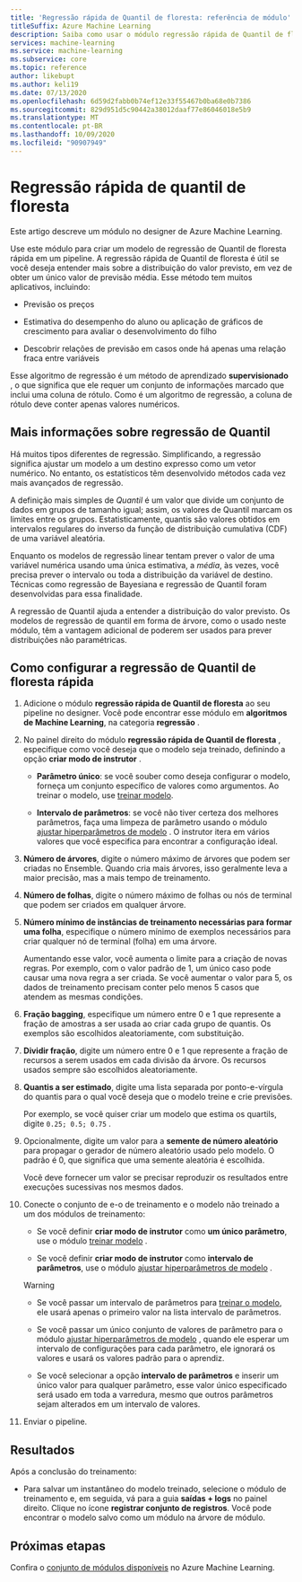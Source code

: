 ```yaml
---
title: 'Regressão rápida de Quantil de floresta: referência de módulo'
titleSuffix: Azure Machine Learning
description: Saiba como usar o módulo regressão rápida de Quantil de floresta para criar um modelo de regressão que pode prever valores para um número especificado de quantis.
services: machine-learning
ms.service: machine-learning
ms.subservice: core
ms.topic: reference
author: likebupt
ms.author: keli19
ms.date: 07/13/2020
ms.openlocfilehash: 6d59d2fabb0b74ef12e33f55467b0ba68e0b7386
ms.sourcegitcommit: 829d951d5c90442a38012daaf77e86046018e5b9
ms.translationtype: MT
ms.contentlocale: pt-BR
ms.lasthandoff: 10/09/2020
ms.locfileid: "90907949"
---
```

# <a name="fast-forest-quantile-regression"></a>Regressão rápida de quantil de floresta

Este artigo descreve um módulo no designer de Azure Machine Learning.

Use este módulo para criar um modelo de regressão de Quantil de floresta rápida em um pipeline. A regressão rápida de Quantil de floresta é útil se você deseja entender mais sobre a distribuição do valor previsto, em vez de obter um único valor de previsão média. Esse método tem muitos aplicativos, incluindo:  
  
- Previsão os preços  
  
- Estimativa do desempenho do aluno ou aplicação de gráficos de crescimento para avaliar o desenvolvimento do filho  
  
- Descobrir relações de previsão em casos onde há apenas uma relação fraca entre variáveis  
  
Esse algoritmo de regressão é um método de aprendizado **supervisionado** , o que significa que ele requer um conjunto de informações marcado que inclui uma coluna de rótulo. Como é um algoritmo de regressão, a coluna de rótulo deve conter apenas valores numéricos.

## <a name="more-about-quantile-regression"></a>Mais informações sobre regressão de Quantil

Há muitos tipos diferentes de regressão. Simplificando, a regressão significa ajustar um modelo a um destino expresso como um vetor numérico. No entanto, os estatísticos têm desenvolvido métodos cada vez mais avançados de regressão.

A definição mais simples de *Quantil* é um valor que divide um conjunto de dados em grupos de tamanho igual; assim, os valores de Quantil marcam os limites entre os grupos. Estatisticamente, quantis são valores obtidos em intervalos regulares do inverso da função de distribuição cumulativa (CDF) de uma variável aleatória.

Enquanto os modelos de regressão linear tentam prever o valor de uma variável numérica usando uma única estimativa, a *média*, às vezes, você precisa prever o intervalo ou toda a distribuição da variável de destino. Técnicas como regressão de Bayesiana e regressão de Quantil foram desenvolvidas para essa finalidade.

A regressão de Quantil ajuda a entender a distribuição do valor previsto. Os modelos de regressão de quantil em forma de árvore, como o usado neste módulo, têm a vantagem adicional de poderem ser usados para prever distribuições não paramétricas.

  
## <a name="how-to-configure-fast-forest-quantile-regression"></a>Como configurar a regressão de Quantil de floresta rápida

1. Adicione o módulo **regressão rápida de Quantil de floresta** ao seu pipeline no designer. Você pode encontrar esse módulo em **algoritmos de Machine Learning**, na categoria **regressão** .

2. No painel direito do módulo **regressão rápida de Quantil de floresta** , especifique como você deseja que o modelo seja treinado, definindo a opção **criar modo de instrutor** .  
  
    - **Parâmetro único**: se você souber como deseja configurar o modelo, forneça um conjunto específico de valores como argumentos. Ao treinar o modelo, use [treinar modelo](train-model.md).
  
    - **Intervalo de parâmetros**: se você não tiver certeza dos melhores parâmetros, faça uma limpeza de parâmetro usando o módulo [ajustar hiperparâmetros de modelo](tune-model-hyperparameters.md) . O instrutor itera em vários valores que você especifica para encontrar a configuração ideal.

3. **Número de árvores**, digite o número máximo de árvores que podem ser criadas no Ensemble. Quando cria mais árvores, isso geralmente leva a maior precisão, mas a mais tempo de treinamento.  

4. **Número de folhas**, digite o número máximo de folhas ou nós de terminal que podem ser criados em qualquer árvore.  

5. **Número mínimo de instâncias de treinamento necessárias para formar uma folha**, especifique o número mínimo de exemplos necessários para criar qualquer nó de terminal (folha) em uma árvore.  
  
     Aumentando esse valor, você aumenta o limite para a criação de novas regras. Por exemplo, com o valor padrão de 1, um único caso pode causar uma nova regra a ser criada. Se você aumentar o valor para 5, os dados de treinamento precisam conter pelo menos 5 casos que atendem as mesmas condições.

6. **Fração bagging**, especifique um número entre 0 e 1 que represente a fração de amostras a ser usada ao criar cada grupo de quantis. Os exemplos são escolhidos aleatoriamente, com substituição.

7. **Dividir fração**, digite um número entre 0 e 1 que represente a fração de recursos a serem usados em cada divisão da árvore. Os recursos usados sempre são escolhidos aleatoriamente.

8. **Quantis a ser estimado**, digite uma lista separada por ponto-e-vírgula do quantis para o qual você deseja que o modelo treine e crie previsões.
  
     Por exemplo, se você quiser criar um modelo que estima os quartils, digite `0.25; 0.5; 0.75` .  

9. Opcionalmente, digite um valor para a **semente de número aleatório** para propagar o gerador de número aleatório usado pelo modelo.  O padrão é 0, que significa que uma semente aleatória é escolhida.
  
     Você deve fornecer um valor se precisar reproduzir os resultados entre execuções sucessivas nos mesmos dados.  

10. Conecte o conjunto de e-o de treinamento e o modelo não treinado a um dos módulos de treinamento: 

    - Se você definir **criar modo de instrutor** como **um único parâmetro**, use o módulo [treinar modelo](train-model.md) .

    - Se você definir **criar modo de instrutor** como **intervalo de parâmetros**, use o módulo [ajustar hiperparâmetros de modelo](tune-model-hyperparameters.md) .

    > [!WARNING]
    > 
    > - Se você passar um intervalo de parâmetros para [treinar o modelo](train-model.md), ele usará apenas o primeiro valor na lista intervalo de parâmetros.
    > 
    > - Se você passar um único conjunto de valores de parâmetro para o módulo [ajustar hiperparâmetros de modelo](tune-model-hyperparameters.md) , quando ele esperar um intervalo de configurações para cada parâmetro, ele ignorará os valores e usará os valores padrão para o aprendiz.
    > 
    > - Se você selecionar a opção **intervalo de parâmetros** e inserir um único valor para qualquer parâmetro, esse valor único especificado será usado em toda a varredura, mesmo que outros parâmetros sejam alterados em um intervalo de valores.

11. Enviar o pipeline.

## <a name="results"></a>Resultados

Após a conclusão do treinamento:

+ Para salvar um instantâneo do modelo treinado, selecione o módulo de treinamento e, em seguida, vá para a guia **saídas + logs** no painel direito. Clique no ícone **registrar conjunto de registros**.  Você pode encontrar o modelo salvo como um módulo na árvore de módulo.

## <a name="next-steps"></a>Próximas etapas

Confira o [conjunto de módulos disponíveis](module-reference.md) no Azure Machine Learning.
